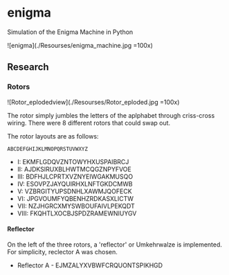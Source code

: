 # enigma
Simulation of the Enigma Machine in Python

![enigma](./Resourses/enigma_machine.jpg =100x)

## Research

### Rotors

![Rotor_eplodedview](./Resourses/Rotor_eploded.jpg =100x)

The rotor simply jumbles the letters of the aplphabet through criss-cross wiring. There were 8 different rotors that could swap out.

The rotor layouts are as follows:

	ABCDEFGHIJKLMNOPQRSTUVWXYZ
- I:	EKMFLGDQVZNTOWYHXUSPAIBRCJ
- II:	AJDKSIRUXBLHWTMCQGZNPYFVOE
- III:	BDFHJLCPRTXVZNYEIWGAKMUSQO
- IV:	ESOVPZJAYQUIRHXLNFTGKDCMWB
- V:	VZBRGITYUPSDNHLXAWMJQOFECK
- VI:	JPGVOUMFYQBENHZRDKASXLICTW
- VII:	NZJHGRCXMYSWBOUFAIVLPEKQDT
- VIII:	FKQHTLXOCBJSPDZRAMEWNIUYGV

#### Reflector

On the left of the three rotors, a 'reflector' or Umkehrwalze is implemented. For simplicity, reclector A was chosen.

- Reflector A - EJMZALYXVBWFCRQUONTSPIKHGD
